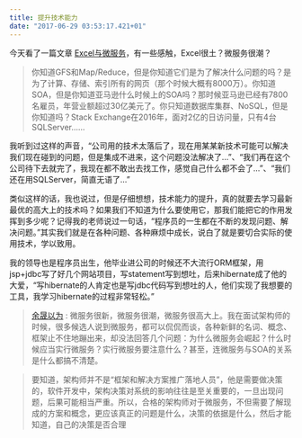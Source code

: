 ```yaml
---
title: 提升技术能力
date: "2017-06-29 03:53:17.421+01"
---
```

今天看了一篇文章 [Excel与微服务](https://mp.weixin.qq.com/s?__biz=MzA3MDMwOTcwMg==&mid=2650004876&idx=1&sn=bc4df15cace45d179b901b50dcf3b8ea&chksm=8739bfa5b04e36b3c95341f740b5e1ebfbcf311495eacdcf051357dd8e9029d90ae3359e2beb&mpshare=1&scene=1&srcid=0628S9yRn3eMX8JwUYKWhpJA&key=dd608d91fd702d6496c006a68fd69e39f774135c054a342d5a4841017e6ae4a3a06ef5a1afd4ea6980a7327880db71213a3a2f08bb0d537e9c92fbd3e09d3c4c8e87cd0d67a641e23456ccd342ae298f&ascene=0&uin=MTIwODAwNzAyMA%3D%3D&devicetype=iMac+MacBookPro12%2C1+OSX+OSX+10.12.5+build(16F73) )，有一些感触，Excel很土？微服务很潮？
> 你知道GFS和Map/Reduce，但是你知道它们是为了解决什么问题的吗？是为了计算、存储、索引所有的网页（那个时候大概有8000万）。你知道SOA，但是你知道亚马逊什么时候上的SOA吗？那时候亚马逊已经有7800名雇员，年营业额超过30亿美元了。你只知道数据库集群、NoSQL，但是你知道吗？Stack Exchange在2016年，面对2亿的日访问量，只有4台SQLServer……

我听到过这样的声音，“公司用的技术太落后了，现在用某某新技术可能可以解决我们现在碰到的问题，但是集成不进来，这个问题没法解决了...”、“我们再在这个公司待下去就完了，我现在都不敢出去找工作，感觉自己什么都不会了...”、“我们还在用SQLServer，简直无语了...”

类似这样的话，我也说过，但是仔细想想，技术能力的提升，真的就要去学习最新最优的高大上的技术吗？如果我们不知道为什么要使用它，那我们能把它的作用发挥到多少呢？记得我的老师说过一句话，“程序员的一生都在不断的发现问题、解决问题。”其实我们就是在各种问题、各种麻烦中成长，说白了就是要切合实际的使用技术，学以致用。

我的领导也是程序员出生，他毕业进公司的时候还不大流行ORM框架，用jsp+jdbc写了好几个网站项目，写statement写到想吐，后来hibernate成了他的大爱，“写hibernate的人肯定也是写jdbc代码写到想吐的人，他们实现了我想要的工具，我学习hibernate的过程非常轻松。”


>[余晟以为](https://mp.weixin.qq.com/s?__biz=MzA3MDMwOTcwMg==&mid=2650004876&idx=1&sn=bc4df15cace45d179b901b50dcf3b8ea&chksm=8739bfa5b04e36b3c95341f740b5e1ebfbcf311495eacdcf051357dd8e9029d90ae3359e2beb&mpshare=1&scene=1&srcid=0628S9yRn3eMX8JwUYKWhpJA&key=dd608d91fd702d6496c006a68fd69e39f774135c054a342d5a4841017e6ae4a3a06ef5a1afd4ea6980a7327880db71213a3a2f08bb0d537e9c92fbd3e09d3c4c8e87cd0d67a641e23456ccd342ae298f&ascene=0&uin=MTIwODAwNzAyMA%3D%3D&devicetype=iMac+MacBookPro12%2C1+OSX+OSX+10.12.5+build(16F73)) : 微服务很新，微服务很潮，微服务很高大上。我在面试架构师的时候，很多候选人说到微服务，都可以侃侃而谈，各种新鲜的名词、概念、框架止不住地蹦出来，却没法回答几个问题：为什么微服务会崛起？什么时候应当实行微服务？实行微服务要注意什么？甚至，连微服务与SOA的关系是什么都搞不清楚。

>要知道，架构师并不是“框架和解决方案推广落地人员”，他是需要做决策的，软件开发中，架构决策对系统的影响往往是至关重要的，一旦出现问题，后果可能相当严重。所以，合格的架构师对于微服务，不但需要了解现成的方案和概念，更应该真正的问题是什么，决策的依据是什么，然后才能知道，自己的决策是否合理